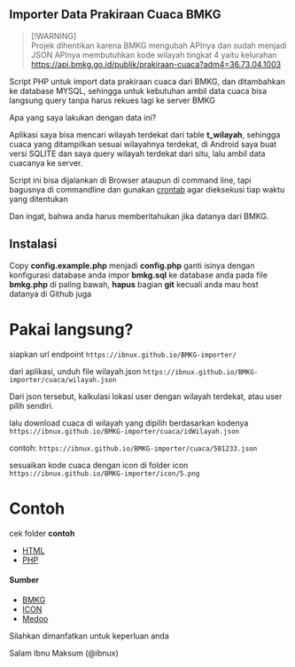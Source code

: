 
## Importer Data Prakiraan Cuaca BMKG

>
> [!WARNING]  
> Projek dihentikan karena BMKG mengubah APInya dan sudah menjadi JSON
> APInya membutuhkan kode wilayah tingkat 4 yaitu kelurahan
> https://api.bmkg.go.id/publik/prakiraan-cuaca?adm4=36.73.04.1003
>
>



Script PHP untuk import data prakiraan cuaca dari BMKG, dan ditambahkan ke database MYSQL, sehingga untuk kebutuhan ambil data cuaca bisa langsung query tanpa harus rekues lagi ke server BMKG

Apa yang saya lakukan dengan data ini?

Aplikasi saya bisa mencari wilayah terdekat dari table **t_wilayah**, sehingga cuaca yang ditampilkan sesuai wilayahnya terdekat, di Android saya buat versi SQLITE dan saya query wilayah terdekat dari situ, lalu ambil data cuacanya ke server.

Script ini bisa dijalankan di Browser ataupun di command line, tapi bagusnya di commandline dan gunakan [crontab](https://crontab.guru/#0_3_*_*_*) agar dieksekusi tiap waktu yang ditentukan

Dan ingat, bahwa anda harus memberitahukan jika datanya dari BMKG.

## Instalasi

Copy **config.example.php** menjadi **config.php**
ganti isinya dengan konfigurasi database anda
impor **bmkg.sql** ke database anda
pada file **bmkg.php** di paling bawah, **hapus** bagian **git**
kecuali anda mau host datanya di Github juga

# Pakai langsung?

siapkan url endpoint
```https://ibnux.github.io/BMKG-importer/```

dari aplikasi, unduh file wilayah.json
```https://ibnux.github.io/BMKG-importer/cuaca/wilayah.json```

Dari json tersebut, kalkulasi lokasi user dengan wilayah terdekat, atau user pilih sendiri.

lalu download cuaca di wilayah yang dipilih berdasarkan kodenya
```https://ibnux.github.io/BMKG-importer/cuaca/idWilayah.json```

contoh:
```https://ibnux.github.io/BMKG-importer/cuaca/501233.json```

sesuaikan kode cuaca dengan icon di folder icon
```https://ibnux.github.io/BMKG-importer/icon/5.png```


# Contoh
cek folder **contoh**
-  [HTML](contoh/html/)
-  [PHP](contoh/php/index.php)


#### Sumber
-  [BMKG](http://data.bmkg.go.id/prakiraan-cuaca/)
-  [ICON](http://www.iconarchive.com/tag/weather)
-  [Medoo](http://www.iconarchive.com/tag/weather)

Silahkan dimanfatkan untuk keperluan anda

Salam
Ibnu Maksum (@ibnux)
